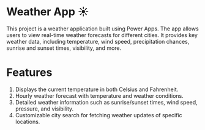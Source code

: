 # Weather App ☀️

This project is a weather application built using Power Apps. The app allows users to view real-time weather forecasts for different cities. It provides key weather data, including temperature, wind speed, precipitation chances, sunrise and sunset times, visibility, and more.

# Features

1. Displays the current temperature in both Celsius and Fahrenheit.
2. Hourly weather forecast with temperature and weather conditions.
3. Detailed weather information such as sunrise/sunset times, wind speed, pressure, and visibility.
4. Customizable city search for fetching weather updates of specific locations.


